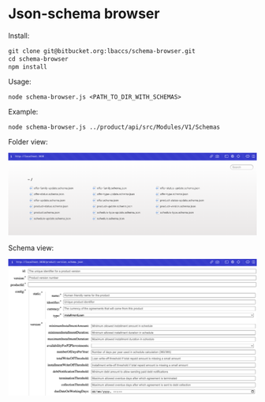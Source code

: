 # Json-schema browser



Install:

```
git clone git@bitbucket.org:lbaccs/schema-browser.git
cd schema-browser
npm install
```



Usage:

    node schema-browser.js <PATH_TO_DIR_WITH_SCHEMAS>

Example:

    node schema-browser.js ../product/api/src/Modules/V1/Schemas



Folder view:

![folder view](./docs/images/main.png)






Schema view:

![schema view](./docs/images/schema.png)

